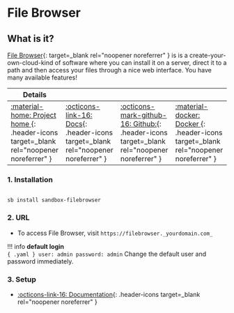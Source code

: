 # File Browser

## What is it?

[File Browser](https://filebrowser.org/){: target=_blank rel="noopener noreferrer" } is is a create-your-own-cloud-kind of software where you can install it on a server, direct it to a path and then access your files through a nice web interface. You have many available features!

| Details     |             |             |             |
|-------------|-------------|-------------|-------------|
| [:material-home: Project home ](https://filebrowser.org/){: .header-icons target=_blank rel="noopener noreferrer" } | [:octicons-link-16: Docs](https://filebrowser.org/features){: .header-icons target=_blank rel="noopener noreferrer" } | [:octicons-mark-github-16: Github:](https://github.com/filebrowser/filebrowser){: .header-icons target=_blank rel="noopener noreferrer" } | [:material-docker: Docker ](https://hub.docker.com/r/filebrowser/filebrowser){: .header-icons target=_blank rel="noopener noreferrer" }|

### 1. Installation

``` shell

sb install sandbox-filebrowser

```

### 2. URL

- To access File Browser, visit `https://filebrowser._yourdomain.com_`

!!! info
    **default login** <br />
    ``` { .yaml }
        user: admin
    password: admin
    ```
    Change the default user and password immediately.
### 3. Setup

- [:octicons-link-16: Documentation](https://filebrowser.org/features){: .header-icons target=_blank rel="noopener noreferrer" }
